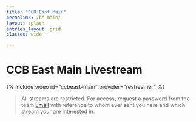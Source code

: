 ```yaml
---
title: "CCB East Main"
permalink: /be-main/
layout: splash
entries_layout: grid
classes: wide

---
```


# CCB East Main Livestream

{% include video id="ccbeast-main" provider="restreamer" %}

> All streams are restricted. For access, request a password from the team [Email](mailto:james@site-walk.org) with reference to whom ever sent you here and which stream your are interested in.